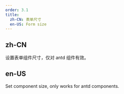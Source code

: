 ```yaml
---
order: 3.1
title:
  zh-CN: 表单尺寸
  en-US: Form size
---
```


## zh-CN

设置表单组件尺寸，仅对 antd 组件有效。

## en-US

Set component size, only works for antd components.